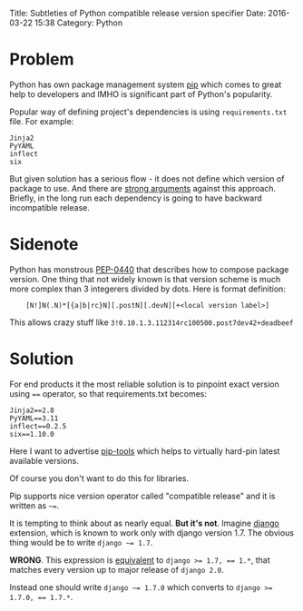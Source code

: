 Title: Subtleties of Python compatible release version specifier
Date: 2016-03-22 15:38
Category: Python

# Problem

Python has own package management system [pip](https://pypi.python.org/pypi/pip)
which comes to great help to developers and IMHO is significant part
of Python's popularity.

Popular way of defining project's dependencies is using `requirements.txt` file.
For example:

    Jinja2
    PyYAML
    inflect
    six

But given solution has a serious flow - it does not define which version of package to use.
And there are [strong arguments](http://nvie.com/posts/pin-your-packages/) against this approach.
Briefly, in the long run each dependency is going to have backward incompatible release.

# Sidenote

Python has monstrous [PEP-0440](https://www.python.org/dev/peps/pep-0440/) that describes
how to compose package version. One thing that not widely known is that version scheme is
much more complex than 3 integerers divided by dots.
Here is format definition:

```
    [N!]N(.N)*[{a|b|rc}N][.postN][.devN][+<local version label>]
```

This allows crazy stuff like `3!0.10.1.3.112314rc100500.post7dev42+deadbeef`

# Solution

For end products it the most reliable solution is to pinpoint exact version using `==` operator,
so that requirements.txt becomes:

    Jinja2==2.8
    PyYAML==3.11
    inflect==0.2.5
    six==1.10.0

Here I want to advertise [pip-tools](https://github.com/nvie/pip-tools) which helps
to virtually hard-pin latest available versions.

Of course you don't want to do this for libraries.

Pip supports nice version operator called "compatible release" and it is written as `~=`.

It is tempting to think about as nearly equal. **But it's not**.
Imagine [django](https://docs.djangoproject.com/) extension,
which is known to work only with django version 1.7.
The obvious thing would be to write `django ~= 1.7`.

**WRONG**. This expression is [equivalent](https://www.python.org/dev/peps/pep-0440/#compatible-release)
to `django >= 1.7, == 1.*`, that matches every version up to major release of `django 2.0`.

Instead one should write `django ~= 1.7.0` which converts to `django >= 1.7.0, == 1.7.*`.

